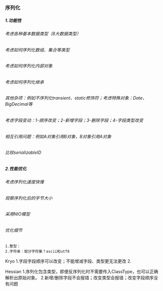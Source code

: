 ### 序列化
##### 1.功能性
###### 考虑各种基本数据类型（8大数据类型）
###### 考虑如何序列化数组、集合等类型
###### 考虑如何序列化内部对象
###### 考虑如何序列化继承
###### 其他杂项：例如不序列化transient、static修饰符；考虑特殊对象：Date、BigDecimal等
###### 考虑字段变动：1-顺序改变；2-新增字段；3-删除字段；4-字段类型改变
###### 相互引用问题：例如A对象引用B对象，B对象引用A对象
###### 比较serializableID

##### 2.性能优化
###### 考虑序列化速度快慢
###### 观察序列化后的字节大小
###### 采用NIO模型
###### 优化细节
	1.整型：
	2.字符串：取分字符集？ascii和utf8



Kryo 
	1.字段字段顺序可以改变；不能增减字段、类型更无法更改
	2.
	
Hessian
	1.序列化包含类型，即便反序列化时不需要传入ClassType，也可以正确解析出原始对象。
	2.新增/删除字段不会报错；改变类型会报错；改变字段顺序没有问题

